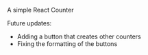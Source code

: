 A simple React Counter

Future updates:
* Adding a button that creates other counters
* Fixing the formatting of the buttons